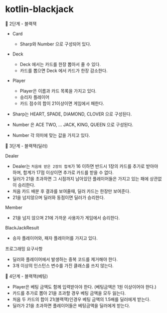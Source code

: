 # kotlin-blackjack

🚀 2단계 - 블랙잭

- Card
    - Sharp와 Number 으로 구성되어 있다.

- Deck
    - Deck 에서는 카드를 한장 뽑아서 줄 수 있다.
    - 카드를 뽑으면 Deck 에서 카드가 한장 감소한다.

- Player
    - Player은 이름과 카드 목록을 가지고 있다.
    - 승리자 플레이어
    - 카드 점수의 합이 21이상이면 게임에서 패한다.

- Sharp는 HEART, SPADE, DIAMOND, CLOVER 으로 구성된다.
- Number 은 ACE TWO, ... JACK, KING, QUEEN 으로 구성된다.
- Number 각 의미에 맞는 값을 가지고 있다.


🚀 3단계 - 블랙잭(딜러)

Dealer
- Dealer는 `처음에 받은 2장의 합계`가 16 이하면 반드시 1장의 카드를 추가로 받아야 하며, 합계가 17점 이상이면 추가로 카드를 받을 수 없다.
- 딜러가 21을 초과하면 그 시점까지 남아있던 플레이어들은 가지고 있는 패에 상관없이 승리한다.
- 처음 카드 배분 후 결과를 보여줄때, 딜러 카드는 한장만 보여준다.
- 21을 넘지않으며 딜러와 동점이면 딜러가 승리한다.

Member
- 21을 넘지 않으며 21에 가까운 사용자가 게임에서 승리한다.

BlackJackResult
- 승자 플레이어와, 패자 플레이어를 가지고 있다.

프로그래밍 요구사항
- 딜러와 플레이어에서 발생하는 중복 코드를 제거해야 한다.
- 3개 이상의 인스턴스 변수를 가진 클래스를 쓰지 않는다.


🚀 4단계 - 블랙잭(베팅)
- Player은 베팅 금액도 함께 입력받아야 한다. (베팅금액은 1원 이상이어야 한다.)
- 카드를 추가로 뽑아 21을 초과할 경우 베팅 금액을 모두 잃는다.
- 처음 두 카드의 합이 21(블랙잭)인경우 베팅 금액의 1.5배를 딜러에게 받는다.
- 딜러가 21을 초과하면 플레이어들은 베팅금액을 딜러에게 받는다.
